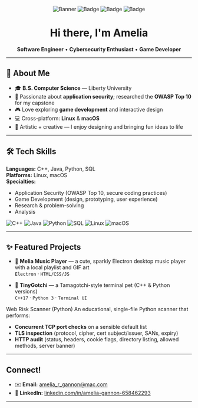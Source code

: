 <!-- Profile README for Amelia Gannon -->


<p align="center">
  <img alt="Banner" src="https://img.shields.io/badge/Melia%20Music%20Player-%F0%9F%8E%B6-pink?style=for-the-badge">
  <img alt="Badge" src="https://img.shields.io/badge/SWE-%E2%9C%A8-blueviolet?style=for-the-badge">
  <img alt="Badge" src="https://img.shields.io/badge/Cybersecurity-OWASP%20Top%2010-8A2BE2?style=for-the-badge">
  <img alt="Badge" src="https://img.shields.io/badge/Game%20Dev-%F0%9F%8E%AE-ff69b4?style=for-the-badge">
</p>

<h1 align="center">Hi there, I'm Amelia </h1>
<p align="center"><b>Software Engineer</b> • <b>Cybersecurity Enthusiast</b> • <b>Game Developer</b></p>

---

## 🧁 About Me
- 🎓 **B.S. Computer Science** — Liberty University  
- 🔐 Passionate about **application security**; researched the **OWASP Top 10** for my capstone  
- 🎮 Love exploring **game development** and interactive design  
- 💻 Cross-platform: **Linux** & **macOS**  
- 🎨 Artistic + creative — I enjoy designing and bringing fun ideas to life  

---

## 🛠 Tech Skills
**Languages:** C++, Java, Python, SQL  
**Platforms:** Linux, macOS  
**Specialties:**  
- Application Security (OWASP Top 10, secure coding practices)  
- Game Development (design, prototyping, user experience)  
- Research & problem-solving
- Analysis

<p>
  <img alt="C++" src="https://img.shields.io/badge/C++-00599C?logo=c%2B%2B&logoColor=white">
  <img alt="Java" src="https://img.shields.io/badge/Java-007396?logo=openjdk&logoColor=white">
  <img alt="Python" src="https://img.shields.io/badge/Python-3776AB?logo=python&logoColor=white">
  <img alt="SQL" src="https://img.shields.io/badge/SQL-336791?logo=postgresql&logoColor=white">
  <img alt="Linux" src="https://img.shields.io/badge/Linux-000?logo=linux&logoColor=white">
  <img alt="macOS" src="https://img.shields.io/badge/macOS-333333?logo=apple&logoColor=white">
</p>

---

## ✨ Featured Projects
- 🎵 **Melia Music Player** — a cute, sparkly Electron desktop music player with a local playlist and GIF art  
  `Electron` · `HTML/CSS/JS`  


- 🐣 **TinyGotchi** — a Tamagotchi-style terminal pet (C++ & Python versions)  
  `C++17` · `Python 3` · `Terminal UI`  

Web Risk Scanner (Python)
An educational, single-file Python scanner that performs:
- **Concurrent TCP port checks** on a sensible default list  
- **TLS inspection** (protocol, cipher, cert subject/issuer, SANs, expiry)  
- **HTTP audit** (status, headers, cookie flags, directory listing, allowed methods, server banner)

---

## Connect!
- ✉️ **Email:** <amelia_r_gannon@mac.com>  
- 🔗 **LinkedIn:** [linkedin.com/in/amelia-gannon-658462293](https://www.linkedin.com/in/amelia-gannon-658462293)

---


